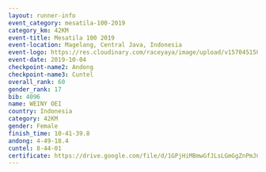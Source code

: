 ```yaml
---
layout: runner-info 
event_category: mesatila-100-2019 
category_km: 42KM 
event-title: Mesatila 100 2019 
event-location: Magelang, Central Java, Indonesia 
event-logo: https://res.cloudinary.com/raceyaya/image/upload/v1570451507/logo/mesastila100_jin7bl.jpg 
event-date: 2019-10-04 
checkpoint-name2: Andong 
checkpoint-name3: Cuntel 
overall_rank: 60
gender_rank: 17
bib: 4096
name: WEINY OEI
country: Indonesia
category: 42KM
gender: Female
finish_time: 10-41-39.8
andong: 4-49-18.4
cuntel: 8-44-01
certificate: https://drive.google.com/file/d/1GPjHiMBmwGfJLsLGmGgZnPmJCshssBri/view?usp=sharing
---
```

